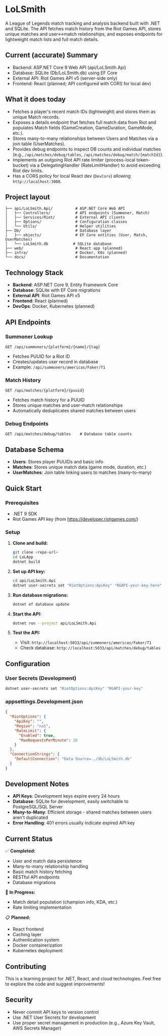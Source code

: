 # LoLSmith

A League of Legends match tracking and analysis backend built with .NET and SQLite. The API fetches match history from the Riot Games API, stores unique matches and user↔match relationships, and exposes endpoints for lightweight match lists and full match details.

## Current (accurate) Summary

- Backend: ASP.NET Core 9 Web API (api/LoLSmith.Api)
- Database: SQLite (Db/LoLSmith.db) using EF Core
- External API: Riot Games API v5 (server-side only)
- Frontend: React (planned; API configured with CORS for local dev)

## What it does today

- Fetches a player's recent match IDs (lightweight) and stores them as unique Match records.
- Exposes a details endpoint that fetches full match data from Riot and populates Match fields (GameCreation, GameDuration, GameMode, etc.).
- Stores many-to-many relationships between Users and Matches via a join table (UserMatches).
- Provides debug endpoints to inspect DB counts and individual matches (e.g., `/api/matches/debug/tables`, `/api/matches/debug/match/{matchId}`).
- Implements an outgoing Riot API rate limiter (process-local token-bucket) via a DelegatingHandler (RateLimitHandler) to avoid exceeding Riot dev limits.
- Has a CORS policy for local React dev (`DevCors`) allowing `http://localhost:3000`.

## Project layout

```
├── api/LoLSmith.Api/          # ASP.NET Core Web API
│   ├── Controllers/           # API endpoints (Summoner, Match)
│   ├── Services/Riot/         # External API clients
│   ├── Options/               # Configuration classes
│   └── Utils/                 # Helper utilities
├── Db/                        # Database layer
│   ├── objects/               # EF Core entities (User, Match, UserMatches)
│   └── LoLSmith.db           # SQLite database
├── web/                       # React app (planned)
├── infra/                     # Docker, K8s (planned)
└── docs/                      # Documentation
```

## Technology Stack

- **Backend**: ASP.NET Core 9, Entity Framework Core
- **Database**: SQLite with EF Core migrations
- **External API**: Riot Games API v5
- **Frontend**: React (planned)
- **DevOps**: Docker, Kubernetes (planned)

## API Endpoints

### Summoner Lookup
```
GET /api/summoners/{platform}/{name}/{tag}
```
- Fetches PUUID for a Riot ID
- Creates/updates user record in database
- Example: `/api/summoners/americas/Faker/T1`

### Match History
```
GET /api/matches/{platform}/{puuid}
```
- Fetches match history for a PUUID
- Stores unique matches and user-match relationships
- Automatically deduplicates shared matches between users

### Debug Endpoints
```
GET /api/matches/debug/tables    # Database table counts
```

## Database Schema

- **Users**: Stores player PUUIDs and basic info
- **Matches**: Stores unique match data (game mode, duration, etc.)
- **UserMatches**: Join table linking users to matches (many-to-many)

## Quick Start

### Prerequisites
- .NET 9 SDK
- Riot Games API key (from https://developer.riotgames.com/)

### Setup
1. **Clone and build:**
   ```bash
   git clone <repo-url>
   cd LoLApp
   dotnet build
   ```

2. **Set up API key:**
   ```bash
   cd api/LoLSmith.Api
   dotnet user-secrets set "RiotOptions:ApiKey" "RGAPI-your-key-here"
   ```

3. **Run database migrations:**
   ```bash
   dotnet ef database update
   ```

4. **Start the API:**
   ```bash
   dotnet run --project api/LoLSmith.Api
   ```

5. **Test the API:**
   - Visit: `http://localhost:5033/api/summoners/americas/Faker/T1`
   - Check database: `http://localhost:5033/api/matches/debug/tables`

## Configuration

### User Secrets (Development)
```bash
dotnet user-secrets set "RiotOptions:ApiKey" "RGAPI-your-key"
```

### appsettings.Development.json
```json
{
  "RiotOptions": {
    "ApiKey": "",
    "Region": "na1",
    "RateLimit": {
      "Enabled": true,
      "MaxRequestsPerMinute": 20
    }
  },
  "ConnectionStrings": {
    "DefaultConnection": "Data Source=../db/LoLSmith.db"
  }
}
```

## Development Notes

- **API Keys**: Development keys expire every 24 hours
- **Database**: SQLite for development, easily switchable to PostgreSQL/SQL Server
- **Many-to-Many**: Efficient storage - shared matches between users aren't duplicated
- **Error Handling**: 401 errors usually indicate expired API key

## Current Status

✅ **Completed:**
- User and match data persistence
- Many-to-many relationship handling
- Basic match history fetching
- RESTful API endpoints
- Database migrations

🔄 **In Progress:**
- Match detail population (champion info, KDA, etc.)
- Rate limiting implementation

📋 **Planned:**
- React frontend
- Caching layer
- Authentication system
- Docker containerization
- Kubernetes deployment

## Contributing

This is a learning project for .NET, React, and cloud technologies. Feel free to explore the code and suggest improvements!

## Security

- Never commit API keys to version control
- Use .NET User Secrets for development
- Use proper secret management in production (e.g., Azure Key Vault, AWS Secrets Manager)
